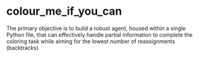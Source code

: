 # colour_me_if_you_can
The primary objective is to build a robust agent, housed within a single Python file, that can effectively handle partial information to complete the coloring task while aiming for the lowest number of reassignments (backtracks)

